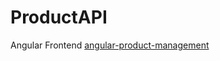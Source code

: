 # ProductAPI

Angular Frontend <a href = "https://github.com/bodrulamin/angular-product-management.git">angular-product-management</a>
